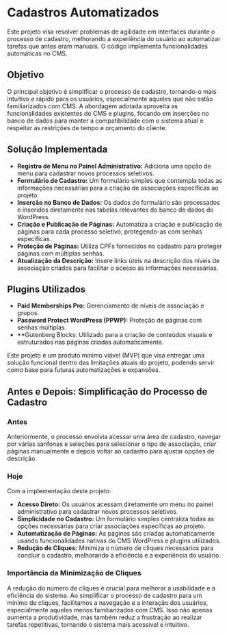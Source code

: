 # Cadastros Automatizados

Este projeto visa resolver problemas de agilidade em interfaces durante o processo de cadastro, melhorando a experiência do usuário ao automatizar tarefas que antes eram manuais. O código implementa funcionalidades automáticas no CMS.

## Objetivo
O principal objetivo é simplificar o processo de cadastro, tornando-o mais intuitivo e rápido para os usuários, especialmente aqueles que não estão familiarizados com CMS. A abordagem adotada aproveita as funcionalidades existentes do CMS e plugins, focando em inserções no banco de dados para manter a compatibilidade com o sistema atual e respeitar as restrições de tempo e orçamento do cliente.

## Solução Implementada
- **Registro de Menu no Painel Administrativo:** Adiciona uma opção de menu para cadastrar novos processos seletivos.
- **Formulário de Cadastro:** Um formulário simples que contempla todas as informações necessárias para a criação de associações específicas ao projeto.
- **Inserção no Banco de Dados:** Os dados do formulário são processados e inseridos diretamente nas tabelas relevantes do banco de dados do WordPress.
- **Criação e Publicação de Páginas:** Automatiza a criação e publicação de páginas para cada processo seletivo, protegendo-as com senhas específicas.
- **Proteção de Páginas:** Utiliza CPFs fornecidos no cadastro para proteger páginas com múltiplas senhas.
- **Atualização da Descrição:** Insere links úteis na descrição dos níveis de associação criados para facilitar o acesso às informações necessárias.

## Plugins Utilizados
- **Paid Memberships Pro:** Gerenciamento de níveis de associação e grupos.
- **Password Protect WordPress (PPWP):** Proteção de páginas com senhas múltiplas.
- **Gutenberg Blocks: Utilizado para a criação de conteúdos visuais e estruturados nas páginas criadas automaticamente.

Este projeto é um produto mínimo viável (MVP) que visa entregar uma solução funcional dentro das limitações atuais do projeto, podendo servir como base para futuras automatizações e expansões.

## Antes e Depois: Simplificação do Processo de Cadastro

### Antes
Anteriormente, o processo envolvia acessar uma área de cadastro, navegar por várias sanfonas e seleções para selecionar o tipo de associação, criar páginas manualmente e depois voltar ao cadastro para ajustar opções de descrição.

### Hoje
Com a implementação deste projeto:
- **Acesso Direto:** Os usuários acessam diretamente um menu no painel administrativo para cadastrar novos processos seletivos.
- **Simplicidade no Cadastro:** Um formulário simples centraliza todas as opções necessárias para criar associações específicas ao projeto.
- **Automatização de Páginas:** As páginas são criadas automaticamente usando funcionalidades nativas do CMS WordPress e plugins utilizados.
- **Redução de Cliques:** Minimiza o número de cliques necessários para concluir o cadastro, melhorando a eficiência e a experiência do usuário.

### Importância da Minimização de Cliques
A redução do número de cliques é crucial para melhorar a usabilidade e a eficiência do sistema. Ao simplificar o processo de cadastro para um mínimo de cliques, facilitamos a navegação e a interação dos usuários, especialmente aqueles menos familiarizados com CMS. Isso não apenas aumenta a produtividade, mas também reduz a frustração ao realizar tarefas repetitivas, tornando o sistema mais acessível e intuitivo.
